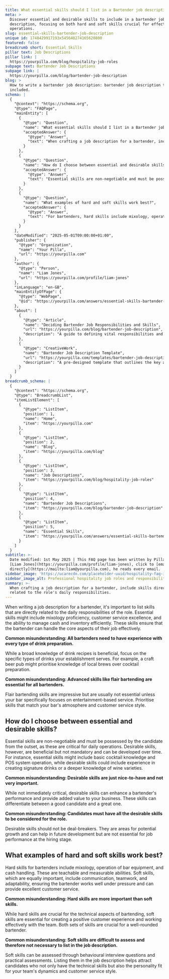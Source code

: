 ```yaml
---
title: What essential skills should I list in a Bartender job description?
meta: >
  Discover essential and desirable skills to include in a bartender job
  description, focusing on both hard and soft skills crucial for effective bar
  operations.
slug: essential-skills-bartender-job-description
unique id: 1748429917193x545648274165620800
featured: false
breadcrumb short: Essential Skills
pillar text: Job Descriptions
pillar link: |
  https://yourpilla.com/blog/hospitality-job-roles
subpage text: Bartender Job Descriptions
subpage link: |
  https://yourpilla.com/blog/bartender-job-description
blog: >
  How to write a bartender job description: bartender job description template
  included.
schema: |
  {
    "@context": "https://schema.org",
    "@type": "FAQPage",
    "mainEntity": [
      {
        "@type": "Question",
        "name": "What essential skills should I list in a Bartender job description?",
        "acceptedAnswer": {
          "@type": "Answer",
          "text": "When crafting a job description for a bartender, include skills directly related to the role's daily responsibilities. Essential skills should cover mixology proficiency, customer service excellence, and cash and inventory management. Focus should be on skills crucial for handling the core tasks effectively within your establishment's specific context."
        }
      },
      {
        "@type": "Question",
        "name": "How do I choose between essential and desirable skills?",
        "acceptedAnswer": {
          "@type": "Answer",
          "text": "Essential skills are non-negotiable and must be possessed by the candidate from the start, as these are critical for daily operations. Desirable skills, while beneficial, aren't mandatory and can be developed over time. Essential skills might involve basic cocktail knowledge and POS system operation, while desirable ones might include creating signature drinks or a deeper knowledge of wines."
        }
      },
      {
        "@type": "Question",
        "name": "What examples of hard and soft skills work best?",
        "acceptedAnswer": {
          "@type": "Answer",
          "text": "For bartenders, hard skills include mixology, operating bar equipment, and handling cash. These teachable skills are measurable. Soft skills like communication, teamwork, and adaptability are equally crucial, ensuring effective pressure management and excellence in customer service. Both skill sets are important for a comprehensive and effective bar service."
        }
      }
    ],
    "dateModified": "2025-05-01T09:00:00+01:00",
    "publisher": {
      "@type": "Organization",
      "name": "Your Pilla",
      "url": "https://yourpilla.com"
    },
    "author": {
      "@type": "Person",
      "name": "Liam Jones",
      "url": "https://yourpilla.com/profile/liam-jones"
    },
    "inLanguage": "en-GB",
    "mainEntityOfPage": {
      "@type": "WebPage",
      "@id": "https://yourpilla.com/answers/essential-skills-bartender-job-description"
    },
    "about": [
      {
        "@type": "Article",
        "name": "Deciding Bartender Job Responsibilities and Skills",
        "url": "https://yourpilla.com/blog/bartender-job-description",
        "description": "A guide to defining vital responsibilities and skills required for a bartender, tailoring to specific establishment needs."
      },
      {
        "@type": "CreativeWork",
        "name": "Bartender Job Description Template",
        "url": "https://yourpilla.com/templates/bartender-job-description",
        "description": "A pre-designed template that outlines the key areas and competencies expected from a bartender, ideal for crafting effective job descriptions."
      }
    ]
  }
breadcrumb_schema: |
  {
    "@context": "https://schema.org",
    "@type": "BreadcrumbList",
    "itemListElement": [
      {
        "@type": "ListItem",
        "position": 1,
        "name": "Home",
        "item": "https://yourpilla.com"
      },
      {
        "@type": "ListItem",
        "position": 2,
        "name": "Blog",
        "item": "https://yourpilla.com/blog"
      },
      {
        "@type": "ListItem",
        "position": 3,
        "name": "Job Descriptions",
        "item": "https://yourpilla.com/blog/hospitality-job-roles"
      },
      {
        "@type": "ListItem",
        "position": 4,
        "name": "Bartender Job Descriptions",
        "item": "https://yourpilla.com/blog/bartender-job-description"
      },
      {
        "@type": "ListItem",
        "position": 5,
        "name": "Essential Skills",
        "item": "https://yourpilla.com/answers/essential-skills-bartender-job-description"
      }
    ]
  }
subtitle: >-
  Date modified: 1st May 2025 | This FAQ page has been written by Pilla Founder,
  [Liam Jones](https://yourpilla.com/profile/liam-jones), click to [email Liam
  directly](https://mailto:liam@yourpilla.com), he reads every email.
sidebar_image: 'https://ucarecdn.com/placeholder-uuid/hospitality-faq-image.jpg'
sidebar_image_alt: Professional hospitality job roles and responsibilities
summary: >-
  When crafting a job description for a bartender, include skills directly
  related to the role's daily responsibilities.
---
```

When writing a job description for a bartender, it's important to list skills that are directly related to the daily responsibilities of the role. Essential skills might include mixology proficiency, customer service excellence, and the ability to manage cash and inventory efficiently. These skills ensure that the bartender can handle the core aspects of their job effectively.

**Common misunderstanding: All bartenders need to have experience with every type of drink preparation.**

While a broad knowledge of drink recipes is beneficial, focus on the specific types of drinks your establishment serves. For example, a craft beer pub might prioritise knowledge of local brews over cocktail preparation.

**Common misunderstanding: Advanced skills like flair bartending are essential for all bartenders.**

Flair bartending skills are impressive but are usually not essential unless your bar specifically focuses on entertainment-based service. Prioritise skills that match your bar's atmosphere and customer service style.

## How do I choose between essential and desirable skills?

Essential skills are non-negotiable and must be possessed by the candidate from the outset, as these are critical for daily operations. Desirable skills, however, are beneficial but not mandatory and can be developed over time. For instance, essential skills might include basic cocktail knowledge and POS system operation, while desirable skills could include experience in creating signature drinks or a deeper knowledge of wine varieties.

**Common misunderstanding: Desirable skills are just nice-to-have and not very important.**

While not immediately critical, desirable skills can enhance a bartender's performance and provide added value to your business. These skills can differentiate between a good candidate and a great one.

**Common misunderstanding: Candidates must have all the desirable skills to be considered for the role.**

Desirable skills should not be deal-breakers. They are areas for potential growth and can help in future development but are not essential for job performance at the hiring stage.

## What examples of hard and soft skills work best?

Hard skills for bartenders include mixology, operation of bar equipment, and cash handling. These are teachable and measurable abilities. Soft skills, which are equally important, include communication, teamwork, and adaptability, ensuring the bartender works well under pressure and can provide excellent customer service.

**Common misunderstanding: Hard skills are more important than soft skills.**

While hard skills are crucial for the technical aspects of bartending, soft skills are essential for creating a positive customer experience and working effectively with the team. Both sets of skills are crucial for a well-rounded bartender.

**Common misunderstanding: Soft skills are difficult to assess and therefore not necessary to list in the job description.**

Soft skills can be assessed through behavioural interview questions and practical assessments. Listing them in the job description helps attract candidates who not only have the technical skills but also the personality fit for your team's dynamics and customer service style.
